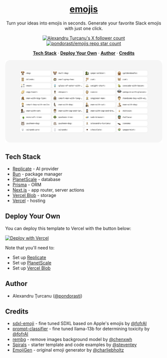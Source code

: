 <a href="https://emojis.alexandru.so/">
  <h1 align="center">emojis</h1>
</a>

<p align="center">
  Turn your ideas into emojis in seconds. Generate your favorite Slack emojis with just one click.
</p>

<p align="center">
  <a href="https://twitter.com/pondorasti">
    <img src="https://img.shields.io/twitter/follow/pondorasti?style=flat&logo=x&color=0bf&logoColor=fff" alt="Alexandru Ţurcanu's X follower count" />
  </a>

  <a href="https://github.com/pondorasti/emojis">
    <img src="https://img.shields.io/github/stars/pondorasti/emojis?label=pondorasti%2Femojis" alt="pondorasti/emojis repo star count" />
  </a>
</p>

<p align="center">
  <a href="#tech-stack"><strong>Tech Stack</strong></a> ·
  <a href="#tech-stack"><strong>Deploy Your Own</strong></a> ·
  <a href="#author"><strong>Author</strong></a> ·
  <a href="#credits"><strong>Credits</strong></a>
</p>

<a href="https://emojis.alexandru.so/">
    <img alt="grid of ai generated emojis including pepe-soldier, goldendoodle, minecraft-tree, and pusheen-dog " src="public/_static/readme.png"> 
</a>

<br/>


## Tech Stack

- [Replicate](https://replicate.com/) - AI provider
- [Bun](https://bun.sh/) - package manager
- [PlanetScale](https://planetscale.com/) - database
- [Prisma](https://www.prisma.io/) - ORM
- [Next.js](https://nextjs.org/docs/app) - app router, server actions
- [Vercel Blob](https://vercel.com/storage/blob) - storage
- [Vercel](https://vercel.com/) - hosting

## Deploy Your Own

You can deploy this template to Vercel with the button below:

[![Deploy with Vercel](https://vercel.com/button)](https://dub.sh/emojis-deploy)

Note that you'll need to:

- Set up [Replicate](https://replicate.com)
- Set up [PlanetScale](https://planetscale.com/)
- Set up [Vercel Blob](https://vercel.com/docs/storage/vercel-blob/quickstart)

## Author

- Alexandru Ţurcanu ([@pondorasti](https://x.com/pondorasti))

## Credits


- [sdxl-emoji](https://replicate.com/fofr/sdxl-emoji) - fine tuned SDXL based on Apple's emojis by [@fofrAI](https://twitter.com/fofrAI)
- [prompt-classifier](https://replicate.com/fofr/prompt-classifier) - fine tuned llama-13b for determining toxicity by [@fofrAI](https://twitter.com/fofrAI)
- [rembg](https://replicate.com/cjwbw/rembg) - remove images background model by [@chenxwh](https://github.com/chenxwh)
- [Spirals](https://spirals.vercel.app/) - starter template and code examples by [@steventey](https://twitter.com/steventey)
- [EmojiGen](https://github.com/cbh123/emoji) - original emoji generator by [@charliebholtz](https://twitter.com/charliebholtz)
